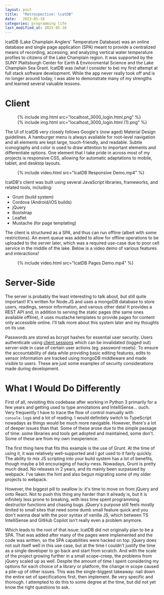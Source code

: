 ```yaml
---
layout: post
title:  "Retrospective: lcatDB"
date:   2023-05-18
categories: programming life
last_modified_at: 2023-05-18
---
```

lcatDB (Lake Champlain Anglers' Temperature Database) was an online database and single page application (SPA) meant to provide a centralized means of recording, accessing, and analyzing vertical water temperature profiles to citizens of the Lake Champlain region. It was supported by the SUNY Plattsburgh Center for Earth & Environmental Science and the Lake Champlain Sea Grant. lcatDB was (what I consider to be) my first attempt at full stack software development. While the app never really took off and is no longer around today, I was able to demonstrate many of my strengths and learned several valuable lessons.

# Client

<figure><div>
    {% include img.html src="localhost_3000_login.html.png" %}
    {% include img.html src="localhost_3000_login.html (1).png" %}
</div></figure>

The UI of lcatDB very closely follows Google's (now aged) Material Design guidelines. A hamburger menu is always available for root-level navigation and all elements are kept large, touch-friendly, and readable. Subtle iconography and color is used to draw attention to important elements and differentiate options. One element that I take pride in across most of my projects is responsive CSS, allowing for automatic adaptations to mobile, tablet, and desktop layouts.

<figure><div>
    {% include video.html src="lcatDB Responsive Demo.mp4" %}
</div></figure>

lcatDB's client was built using several JavaScript libraries, frameworks, and related tools, including:

- Grunt (build system)
- Cordova (Android/iOS builds)
- jQuery
- Bootstrap
- Leaflet
- Mustache (for page templating)

The client is structured as a SPA, and thus can run offline (albeit with some restrictions). An event queue was added to allow for offline operations to be uploaded to the server later, which was a required use-case due to poor cell service in the middle of the lake. Below is a video demo of various features and interactions!

<figure><div>
    {% include video.html src="lcatDB Pages Demo.mp4" %}
</div></figure>

# Server-Side

The server is probably the least interesting to talk about, but still quite important! It's written for Node.JS and uses a mongoDB database to store users, readings, sensor information, and various other data! It provides a REST API and, in addition to serving the static pages (the same ones available offline), it uses mustache templates to provide pages for content only accessible online. I'll talk more about this system later and my thoughts on its use.

Passwords are stored as bcrypt hashes for essential user security. Users authenticate using [client sessions](https://hacks.mozilla.org/2012/12/using-secure-client-side-sessions-to-build-simple-and-scalable-node-js-applications-a-node-js-holiday-season-part-3/) which can be invalidated (logged out) server-side in case of certain user actions (eg. password resets). To ensure the accountability of data while providing basic editing features, edits to sensor information are tracked using mongoDB middleware and made visible to users. These are just some examples of security considerations made during development.

# What I Would Do Differently

First of all, revisiting this codebase after working in Python 3 primarily for a few years and getting used to type annotations and IntelliSense... ouch. Very frequently I have to trace the flow of control manually with `console.log`s and a lot of reading. I would definitely switch to TypeScript nowadays as things would be much more navigable. However, there's a lot of deeper issues than that. Some of these arose due to the simple passage of time: some libraries and tools get adopted and maintained, some don't. Some of these are from my own inexperience.

The first thing here that fits this example is the use of Grunt. At the time of using it, it was relatively well-supported and I got used to it fairly quickly. The ability to mix JS scripting into your build system has a lot of benefits, though maybe a bit encouraging of hacky-ness. Nowadays, Grunt is pretty much dead. No releases in 2 years, and its mainly been surpassed by webpack. I've taken the hint and also begun migrating some of my older projects to webpack.

However, the biggest pill to swallow is: it's time to move on from jQuery and onto React. Not to push this thing any harder than it already is, but it is infinitely less prone to breaking, with less time spent programming destructor functions and chasing bugs. jQuery's purpose still feels mostly limited to small sites that need some dumb small feature quick and you don't wanna deal with the poor syntax of vanilla JS, which between TS IntelliSense and GitHub Copilot isn't really even a problem anymore.

Which leads to the root of that issue: lcatDB did not originally plan to be a SPA. That was added after many of the pages were implemented and the code was written, so the SPA capabilities were hacked on top. jQuery does not suit itself well in this use case, but at the time I couldn't justify the time as a single developer to go back and start from scratch. And with the scale of the project growing further in a small scope-creep, the problems from jQuery scaled up as well. Despite the amount of time I spent considering my options for each choice of a library or platform, the change in scope caused a pile-up of other issues. This was the single-biggest takeaway: nail down the entire set of specifications first, then implement. Be very specific and thorough. I attempted to do this to some degree at the time, but did not yet know the right questions to ask.